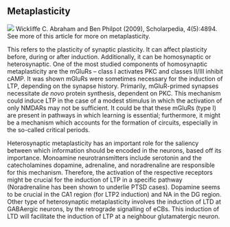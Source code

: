 ## Metaplasticity

![](<2 - Source Material/Masters/attachments/Attachment 144.png>) Wickliffe C. Abraham and Ben Philpot (2009), Scholarpedia, 4(5):4894. See more of this article for more on metaplasticity.

This refers to the plasticity of synaptic plasticity. It can affect plasticity before, during or after induction. Additionally, it can be homosynaptic or heterosynaptic. One of the most studied components of homosynaptic metaplasticity are the mGluRs – class I activates PKC and classes II/III inhibit cAMP. It was shown mGluRs were sometimes necessary for the induction of LTP, depending on the synapse history. Primarily, mGluR-primed synapses necessitate _de novo_ protein synthesis, dependent on PKC. This mechanism could induce LTP in the case of a modest stimulus in which the activation of only NMDARs may not be sufficient. It could be that these mGluRs (type I) are present in pathways in which learning is essential; furthermore, it might be a mechanism which accounts for the formation of circuits, especially in the so-called critical periods.

Heterosynaptic metaplasticity has an important role for the saliency between which information should be encoded in the neurons, based off its importance. Monoamine neurotransmitters include serotonin and the catecholamines dopamine, adrenaline, and noradrenaline are responsible for this mechanism. Therefore, the activation of the respective receptors might be crucial for the induction of LTP in a specific pathway (Noradrenaline has been shown to underlie PTSD cases). Dopamine seems to be crucial in the CA1 region (for LTP2 induction) and NA in the DG region. Other type of heterosynaptic metaplasticity involves the induction of LTD at GABAergic neurons, by the retrograde signalling of eCBs. This induction of LTD will facilitate the induction of LTP at a neighbour glutamatergic neuron.